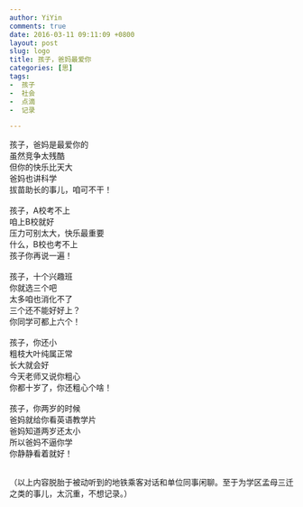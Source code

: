 ```yaml
---
author: YiYin
comments: true
date: 2016-03-11 09:11:09 +0800
layout: post
slug: logo
title: 孩子，爸妈最爱你
categories: [思]
tags:
-  孩子
-  社会
-  点滴
-  记录

---
```


孩子，爸妈是最爱你的<br/>
虽然竞争太残酷<br/>
但你的快乐比天大<br/>
爸妈也讲科学<br/>
拔苗助长的事儿，咱可不干！<br/>
<br/>
孩子，A校考不上<br/>
咱上B校就好<br/>
压力可别太大，快乐最重要<br/>
什么，B校也考不上<br/>
孩子你再说一遍！<br/>
<br/>
孩子，十个兴趣班<br/>
你就选三个吧<br/>
太多咱也消化不了<br/>
三个还不能好好上？<br/>
你同学可都上六个！<br/>
<br/>
孩子，你还小<br/>
粗枝大叶纯属正常<br/>
长大就会好<br/>
今天老师又说你粗心<br/>
你都十岁了，你还粗心个啥！<br/>
<br/>
孩子，你两岁的时候<br/>
爸妈就给你看英语教学片<br/>
爸妈知道两岁还太小<br/>
所以爸妈不逼你学<br/>
你静静看着就好！<br/>

<br/>
（以上内容脱胎于被动听到的地铁乘客对话和单位同事闲聊。至于为学区孟母三迁之类的事儿，太沉重，不想记录。）


